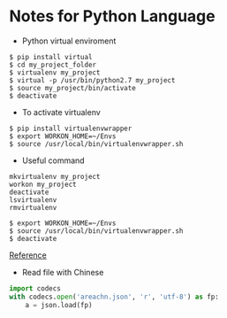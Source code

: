 # Notes for Python Language 

- Python virtual enviroment
```
$ pip install virtual
$ cd my_project_folder
$ virtualenv my_project
$ virtual -p /usr/bin/python2.7 my_project
$ source my_project/bin/activate
$ deactivate
```

- To activate virtualenv
```
$ pip install virtualenvwrapper
$ export WORKON_HOME=~/Envs
$ source /usr/local/bin/virtualenvwrapper.sh
```

- Useful command
```
mkvirtualenv my_project
workon my_project
deactivate
lsvirtualenv
rmvirtualenv

$ export WORKON_HOME=~/Envs
$ source /usr/local/bin/virtualenvwrapper.sh
$ deactivate
```
[Reference](http://docs.python-guide.org/en/latest/dev/virtualenvs/)

- Read file with Chinese
```Python
import codecs
with codecs.open('areachn.json', 'r', 'utf-8') as fp:
    a = json.load(fp)
```
